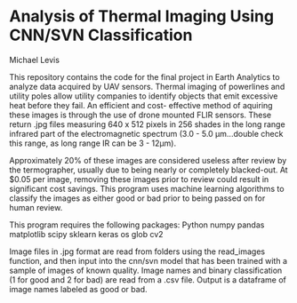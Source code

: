 # Analysis of Thermal Imaging Using CNN/SVN Classification
Michael Levis

This repository contains the code for the final project in Earth Analytics to analyze data acquired by UAV sensors. Thermal imaging of
powerlines and utility poles allow utility companies to identify objects that emit excessive heat before they fail. An efficient and cost-
effective method of aquiring these images is through the use of drone mounted FLIR sensors. These return .jpg files measuring 640 x 512
pixels in 256 shades in the long range infrared part of the electromagnetic spectrum (3.0 - 5.0 µm...double check this range, as long
range IR can be 3 - 12µm). 

Approximately 20% of these images are considered useless after review by the termographer, usually due to being nearly or completely
blacked-out. At $0.05 per image, removing these images prior to review could result in significant cost savings. This program uses machine
learning algorithms to classify the images as either good or bad prior to being passed on for human review. 

This program requires the following packages:
Python
numpy
pandas
matplotlib
scipy
sklearn
keras
os 
glob
cv2

Image files in .jpg format are read from folders using the read_images function, and then input into the cnn/svn model that has been
trained with a sample of images of known quality. Image names and binary classification (1 for good and 2 for bad) are read from a .csv
file. Output is a dataframe of image names labeled as good or bad.

